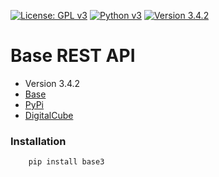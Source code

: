 [![License: GPL v3](https://img.shields.io/badge/License-GPL%20v3-blue.svg)](https://www.gnu.org/licenses/gpl-3.0)
[![Python v3](https://img.shields.io/pypi/pyversions/Django.svg)](https://www.python.org/download/releases/3.0/)
[![Version 3.4.2](https://img.shields.io/badge/version-3.4.2-blue.svg)]()

# **Base REST API**

* Version 3.4.2
* [Base](https://base3.dev/)
* [PyPi](https://pypi.org/project/base3/)
* [DigitalCube](https://digitalcube.rs/)

### Installation

```bash
    pip install base3
```

